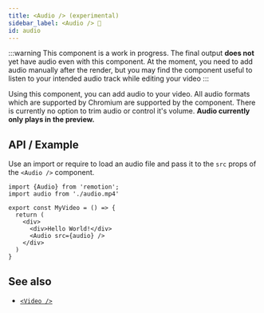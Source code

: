 ```yaml
---
title: <Audio /> (experimental)
sidebar_label: <Audio /> 🚧
id: audio
---
```


:::warning
This component is a work in progress. The final output **does not** yet have audio even with this component. At the moment, you need to add audio manually after the render, but you may find the component useful to listen to your intended audio track while editing your video
:::

Using this component, you can add audio to your video. All audio formats which are supported by Chromium are supported by the component. There is currently no option to trim audio or control it's volume. **Audio currently only plays in the preview.**

## API / Example

Use an import or require to load an audio file and pass it to the `src` props of the `<Audio />` component.

```tsx
import {Audio} from 'remotion';
import audio from './audio.mp4'

export const MyVideo = () => {
  return (
    <div>
      <div>Hello World!</div>
      <Audio src={audio} />
    </div>
  )
}
```

## See also

- [`<Video />`](video)
